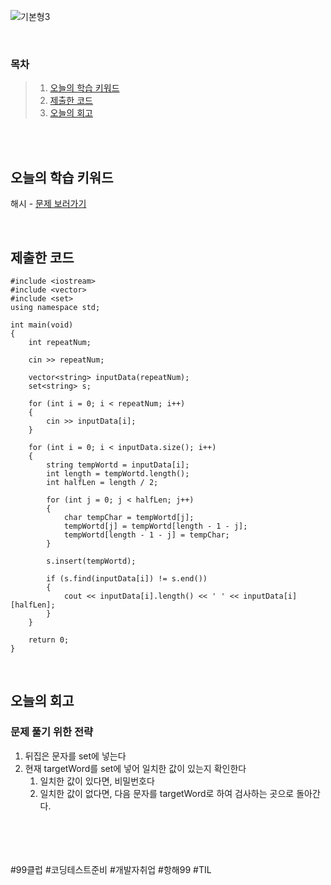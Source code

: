 ![기본형3](https://github.com/user-attachments/assets/5b360b2a-63f2-4128-ab5c-c044f7f4af09)

<br>

### 목차
> 1. [오늘의 학습 키워드](#오늘의-학습-키워드)
> 2. [제출한 코드](#제출한-코드)
> 3. [오늘의 회고](#오늘의-회고)

<br><br>

## 오늘의 학습 키워드
해시 - [문제 보러가기](https://www.acmicpc.net/problem/9933)
  
<br>

## 제출한 코드
```
#include <iostream>
#include <vector>
#include <set>
using namespace std;

int main(void)
{
	int repeatNum;

	cin >> repeatNum;

	vector<string> inputData(repeatNum);
	set<string> s;

	for (int i = 0; i < repeatNum; i++)
	{
		cin >> inputData[i];
	}

	for (int i = 0; i < inputData.size(); i++)
	{
		string tempWortd = inputData[i];
		int length = tempWortd.length();
		int halfLen = length / 2;

		for (int j = 0; j < halfLen; j++)
		{
			char tempChar = tempWortd[j];
			tempWortd[j] = tempWortd[length - 1 - j];
			tempWortd[length - 1 - j] = tempChar;
		}

		s.insert(tempWortd);
		
		if (s.find(inputData[i]) != s.end())
		{
			cout << inputData[i].length() << ' ' << inputData[i][halfLen];
		}
	}

	return 0;
}
```

<br>

## 오늘의 회고
### 문제 풀기 위한 전략
1. 뒤집은 문자를 set에 넣는다 <br>
2. 현재 targetWord를 set에 넣어 일치한 값이 있는지 확인한다 <br>
     1. 일치한 값이 있다면, 비밀번호다 <br>
     2. 일치한 값이 없다면, 다음 문자를 targetWord로 하여 검사하는 곳으로 돌아간다.<br>

<br>    
<br>
<br>
<br>
#99클럽 #코딩테스트준비 #개발자취업 #항해99 #TIL
